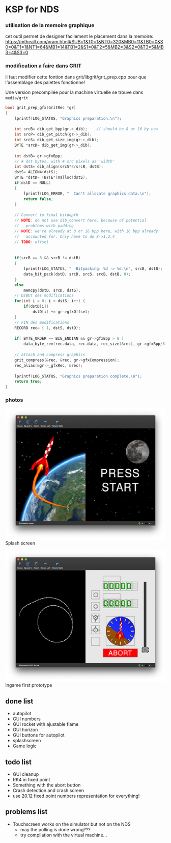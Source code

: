 # KSP for NDS

### utilisation de la memoire graphique

cet outil permet de designer facilement le placement dans la memoire:
https://mtheall.com/vram.html#SUB=1&T0=1&NT0=320&MB0=11&TB0=0&S0=0&T1=1&NT1=64&MB1=14&TB1=2&S1=0&T2=5&MB2=3&S2=0&T3=5&MB3=4&S3=0







### modification a faire dans GRIT

il faut modifier cette fontion dans grit/libgrit/grit_prep.cpp
pour que l'assemblage des palettes fonctionne!

Une version precompilée pour la machine virtuelle se trouve dans ```media/grit``` 

```C
bool grit_prep_gfx(GritRec *gr)
{
	lprintf(LOG_STATUS, "Graphics preparation.\n");		

	int srcB= dib_get_bpp(gr->_dib);	// should be 8 or 16 by now
	int srcP= dib_get_pitch(gr->_dib);
	int srcS= dib_get_size_img(gr->_dib);
	BYTE *srcD= dib_get_img(gr->_dib);

	int dstB= gr->gfxBpp;
	// # dst bytes, with # src pixels as 'width'
	int dstS= dib_align(srcS*8/srcB, dstB);
	dstS= ALIGN4(dstS);
	BYTE *dstD= (BYTE*)malloc(dstS);
	if(dstD == NULL)
	{
		lprintf(LOG_ERROR, "  Can't allocate graphics data.\n");
		return false;
	}

	// Convert to final bitdepth
	// NOTE: do not use dib_convert here, because of potential
	//   problems with padding
	// NOTE: we're already at 8 or 16 bpp here, with 16 bpp already 
	//   accounted for. Only have to do 8->1,2,4
	// TODO: offset


	if(srcB == 8 && srcB != dstB)
	{
		lprintf(LOG_STATUS, "  Bitpacking: %d -> %d.\n", srcB, dstB);
		data_bit_pack(dstD, srcD, srcS, srcB, dstB, 0);
	}
	else
		memcpy(dstD, srcD, dstS);
	// DEBUT des modifications
	for(int i = 0; i < dstS; i++) {
		if(dstD[i])
			dstD[i] += gr->gfxOffset;
	}
	// FIN des modifications
	RECORD rec= { 1, dstS, dstD};

	if( BYTE_ORDER == BIG_ENDIAN && gr->gfxBpp > 8 )
		data_byte_rev(rec.data, rec.data, rec_size(&rec), gr->gfxBpp/8);		

	// attach and compress graphics
	grit_compress(&rec, &rec, gr->gfxCompression);
	rec_alias(&gr->_gfxRec, &rec);

	lprintf(LOG_STATUS, "Graphics preparation complete.\n");		
	return true;
}

```


### photos

![alt text](https://github.com/iac26/ksp_nds/blob/main/media/ss_01.png "photo")
Splash screen

![alt text](https://github.com/iac26/ksp_nds/blob/main/media/ss_02.png "photo")
Ingame first prototype


## done list
* autopilot
* GUI numbers
* GUI rocket with ajustable flame
* GUI horizon
* GUI buttons for autopilot
* splashscreen
* Game logic

## todo list
* GUI cleanup
* RK4 in fixed point
* Something with the abort button
* Crash detection and crash screen
* use 20.12 fixed point numbers representation for everything!



## problems list
* Touchscreen works on the simulator but not on the NDS
	* may the polling is done wrong???
	* try compilation with the virtual machine...
